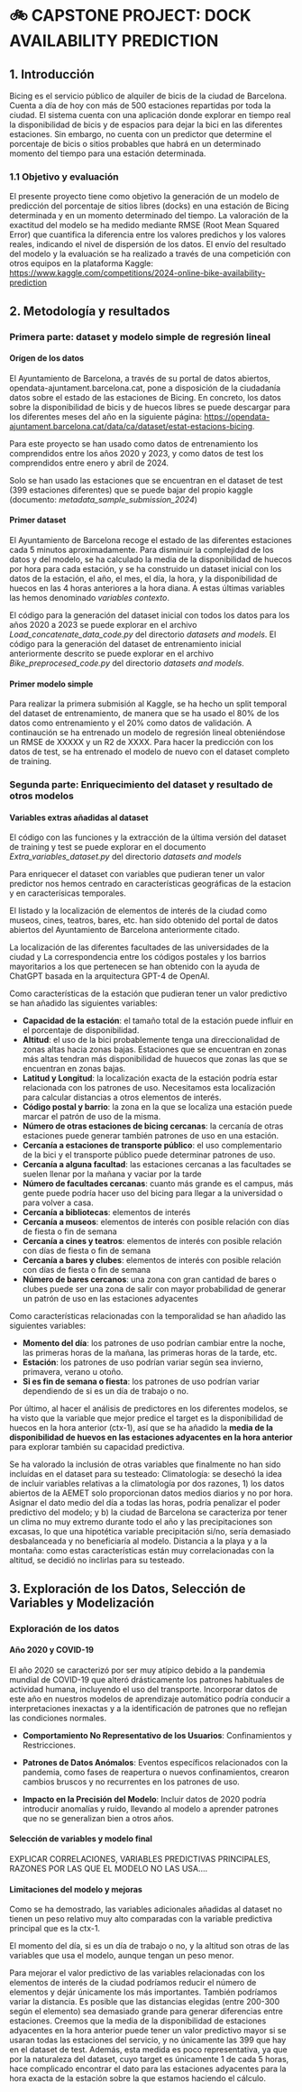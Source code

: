 # 🚲 CAPSTONE PROJECT: DOCK AVAILABILITY PREDICTION

## 1. Introducción
Bicing es el servicio público de alquiler de bicis de la ciudad de Barcelona. Cuenta a día de hoy con más de 500 estaciones repartidas por toda la ciudad. El sistema cuenta con una aplicación donde explorar en tiempo real la disponibilidad de bicis y de espacios para dejar la bici en las diferentes estaciones. Sin embargo, no cuenta con un predictor que determine el porcentaje de bicis o sitios probables que habrá en un determinado momento del tiempo para una estación determinada.

### 1.1 Objetivo y evaluación
El presente proyecto tiene como objetivo la generación de un modelo de predicción del porcentaje de sitios libres (docks) en una estación de Bicing determinada y en un momento determinado del tiempo.
La valoración de la exactitud del modelo se ha medido mediante RMSE (Root Mean Squared Error) que cuantifica la diferencia entre los valores predichos y los valores reales, indicando el nivel de dispersión de los datos.
El envío del resultado del modelo y la evaluación se ha realizado a través de una competición con otros equipos en la plataforma Kaggle: https://www.kaggle.com/competitions/2024-online-bike-availability-prediction


## 2. Metodología y resultados
### Primera parte: dataset y modelo simple de regresión lineal
#### Orígen de los datos
El Ayuntamiento de Barcelona, a través de su portal de datos abiertos, opendata-ajuntament.barcelona.cat, pone a disposición de la ciudadanía datos sobre el estado de las estaciones de Bicing. En concreto, los datos sobre la disponibilidad de bicis y de huecos libres se puede descargar para los diferentes meses del año en la siguiente página: https://opendata-ajuntament.barcelona.cat/data/ca/dataset/estat-estacions-bicing.

Para este proyecto se han usado como datos de entrenamiento los comprendidos entre los años 2020 y 2023, y como datos de test los comprendidos entre enero y abril de 2024.

Solo se han usado las estaciones que se encuentran en el dataset de test (399 estaciones diferentes) que se puede bajar del propio kaggle (documento: _metadata_sample_submission_2024_)

#### Primer dataset
El Ayuntamiento de Barcelona recoge el estado de las diferentes estaciones cada 5 minutos aproximadamente. Para disminuir la complejidad de los datos y del modelo, se ha calculado la media de la disponibilidad de huecos por hora para cada estación, y se ha construido un dataset inicial con los datos de la estación, el año, el mes, el día, la hora, y la disponibilidad de huecos en las 4 horas anteriores a la hora diana. A estas últimas variables las hemos denominado _variables contexto_.

El código para la generación del dataset inicial con todos los datos para los años 2020 a 2023 se puede explorar en el archivo _Load_concatenate_data_code.py_ del directorio _datasets and models_.
El código para la generación del dataset de entrenamiento inicial anteriormente descrito se puede explorar en el archivo _Bike_preprocesed_code.py_ del directorio _datasets and models_.

#### Primer modelo simple
Para realizar la primera submisión al Kaggle, se ha hecho un split temporal del dataset de entrenamiento, de manera que se ha usado el 80% de los datos como entrenamiento y el 20% como datos de validación. A continaución se ha entrenado un modelo de regresión lineal obteniéndose un RMSE de XXXXX y un R2 de XXXX.
Para hacer la predicción con los datos de test, se ha entrenado el modelo de nuevo con el dataset completo de training.

### Segunda parte: Enriquecimiento del dataset y resultado de otros modelos
#### Variables extras añadidas al dataset
El código con las funciones y la extracción de la última versión del dataset de training y test se puede explorar en el documento _Extra_variables_dataset.py_ del directorio _datasets and models_

Para enriquecer el dataset con variables que pudieran tener un valor predictor nos hemos centrado en características geográficas de la estacion y en caracterísicas temporales.

El listado y la localización de elementos de interés de la ciudad como museos, cines, teatros, bares, etc. han sido obtenido del portal de datos abiertos del Ayuntamiento de Barcelona anteriormente citado.

La localización de las diferentes facultades de las universidades de la ciudad y La correspondencia entre los códigos postales y los barrios mayoritarios a los que pertenecen se han obtenido con la ayuda de ChatGPT basada en la arquitectura GPT-4 de OpenAI.

Como características de la estación que pudieran tener un valor predictivo se han añadido las siguientes variables:
* **Capacidad de la estación**: el tamaño total de la estación puede influir en el porcentaje de disponibilidad.
* **Altitud**: el uso de la bici probablemente tenga una direccionalidad de zonas altas hacia zonas bajas. Estaciones que se encuentran en zonas más altas tendran más disponibilidad de huuecos que zonas las que se encuentran en zonas bajas.
* **Latitud y Longitud**: la localización exacta de la estación podría estar relacionada con los patrones de uso. Necesitamos esta localización para calcular distancias a otros elementos de interés.
* **Código postal y barrio**: la zona en la que se localiza una estación puede marcar el patrón de uso de la misma.
* **Número de otras estaciones de bicing cercanas**: la cercanía de otras estaciones puede generar también patrones de uso en una estación.
* **Cercanía a estaciones de transporte público**: el uso complementario de la bici y el transporte público puede determinar patrones de uso.
* **Cercanía a alguna facultad**: las estaciones cercanas a las facultades se suelen llenar por la mañana y vaciar por la tarde
* **Número de facultades cercanas**: cuanto más grande es el campus, más gente puede podría hacer uso del bicing para llegar a la universidad o para volver a casa.
* **Cercanía a bibliotecas**: elementos de interés
* **Cercanía a museos**: elementos de interés con posible relación con días de fiesta o fin de semana
* **Cercanía a cines y teatros**: elementos de interés con posible relación con días de fiesta o fin de semana
* **Cercanía a bares y clubes**: elementos de interés con posible relación con días de fiesta o fin de semana
* **Número de bares cercanos**: una zona con gran cantidad de bares o clubes puede ser una zona de salir con mayor probabilidad de generar un patrón de uso en las estaciones adyacentes

Como características relacionadas con la temporalidad se han añadido las siguientes variables:
* **Momento del día**: los patrones de uso podrían cambiar entre la noche, las primeras horas de la mañana, las primeras horas de la tarde, etc.
* **Estación**: los patrones de uso podrían variar según sea invierno, primavera, verano u otoño.
* **Si es fin de semana o fiesta**: los patrones de uso podrían variar dependiendo de si es un día de trabajo o no.

Por último, al hacer el análisis de predictores en los diferentes modelos, se ha visto que la variable que mejor predice el target es la disponibilidad de huecos en la hora anterior (ctx-1), así que se ha añadido la **media de la disponibilidad de huevos en las estaciones adyacentes en la hora anterior** para explorar también su capacidad predictiva.

Se ha valorado la inclusión de otras variables que finalmente no han sido incluídas en el dataset para su testeado:
Climatología: se desechó la idea de incluir variables relativas a la climatología por dos razones, 1) los datos abiertos de la AEMET solo proporcionan datos medios diarios y no por hora. Asignar el dato medio del día a todas las horas, podría penalizar el poder predictivo del modelo; y b) la ciudad de Barcelona se caracteriza por tener un clima no muy extremo durante todo el año y las precipitaciones son excasas, lo que una hipotética variable precipitación si/no, sería demasiado desbalanceada y no beneficiaría al modelo.
Distancia a la playa y a la montaña: como estas características están muy correlacionadas con la altitud, se decidió no inclirlas para su testeado.


## 3. Exploración de los Datos, Selección de Variables y Modelización

### Exploración de los datos

#### Año 2020 y COVID-19
El año 2020 se caracterizó por ser muy atípico debido a la pandemia mundial de COVID-19 que alteró drásticamente los patrones habituales de actividad humana, incluyendo el uso del transporte. Incorporar datos de este año en nuestros modelos de aprendizaje automático podría conducir a interpretaciones inexactas y a la identificación de patrones que no reflejan las condiciones normales.

* **Comportamiento No Representativo de los Usuarios**: Confinamientos y Restricciones.

* **Patrones de Datos Anómalos**: Eventos específicos relacionados con la pandemia, como fases de reapertura o nuevos confinamientos, crearon cambios bruscos y no recurrentes en los patrones de uso.

* **Impacto en la Precisión del Modelo**: Incluir datos de 2020 podría introducir anomalías y ruido, llevando al modelo a aprender patrones que no se generalizan bien a otros años.







#### Selección de variables y modelo final

EXPLICAR CORRELACIONES, VARIABLES PREDICTIVAS PRINCIPALES, RAZONES POR LAS QUE EL MODELO NO LAS USA....

#### Limitaciones del modelo y mejoras
Como se ha demostrado, las variables adicionales añadidas al dataset no tienen un peso relativo muy alto comparadas con la variable predictiva principal que es la ctx-1.

El momento del día, si es un día de trabajo o no, y la altitud son otras de las variables que usa el modelo, aunque tengan un peso menor.

Para mejorar el valor predictivo de las variables relacionadas con los elementos de interés de la ciudad podríamos reducir el número de elementos y dejár únicamente los más importantes. También podríamos variar la distancia. Es posible que las distancias elegidas (entre 200-300 según el elemento) sea demasiado grande para generar diferencias entre estaciones.
Creemos que la media de la disponibilidad de estaciones adyacentes en la hora anterior puede tener un valor predictivo mayor si se usaran todas las estaciones del servicio, y no únicamente las 399 que hay en el dataset de test. Además, esta medida es poco representativa, ya que por la naturaleza del dataset, cuyo target es únicamente 1 de cada 5 horas, hace complicado encontrar el dato para las estaciones adyacentes para la hora exacta de la estación sobre la que estamos haciendo el cálculo.

